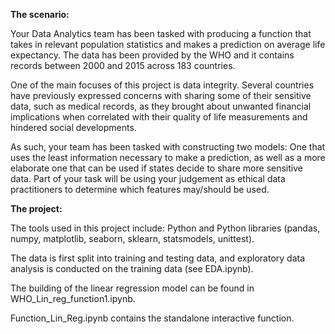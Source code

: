 <b>The scenario:</b>

Your Data Analytics team has been tasked with producing a function that takes in relevant population statistics and makes a prediction on average life expectancy. The data has been provided by the WHO and it contains records between 2000 and 2015 across 183 countries.

One of the main focuses of this project is data integrity. Several countries have previously expressed concerns with sharing some of their sensitive data, such as medical records, as they brought about unwanted financial implications when correlated with their quality of life measurements and hindered social developments.

As such, your team has been tasked with constructing two models: One that uses the least information necessary to make a prediction, as well as a more elaborate one that can be used if states decide to share more sensitive data. Part of your task will be using your judgement as ethical data practitioners to determine which features may/should be used.

<b>The project:</b>

The tools used in this project include: Python and Python libraries (pandas, numpy, matplotlib, seaborn, sklearn, statsmodels, unittest).

The data is first split into training and testing data, and exploratory data analysis is conducted on the training data (see EDA.ipynb). 

The building of the linear regression model can be found in WHO_Lin_reg_function1.ipynb.

Function_Lin_Reg.ipynb contains the standalone interactive function.